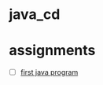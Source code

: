 # java_cd


# assignments

- [ ] [first java program](assignments/practice/first_java_program/README.md) 